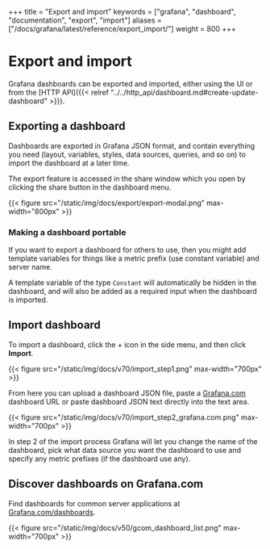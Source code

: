 +++
title = "Export and import"
keywords = ["grafana", "dashboard", "documentation", "export", "import"]
aliases = ["/docs/grafana/latest/reference/export_import/"]
weight = 800
+++

# Export and import

Grafana dashboards can be exported and imported, either using the UI or from the [HTTP API]({{< relref "../../http_api/dashboard.md#create-update-dashboard" >}}).

## Exporting a dashboard

Dashboards are exported in Grafana JSON format, and contain everything you need (layout, variables, styles, data sources, queries, and so on) to import the dashboard at a later time.

The export feature is accessed in the share window which you open by clicking the share button in the dashboard menu.

{{< figure src="/static/img/docs/export/export-modal.png" max-width="800px" >}}

### Making a dashboard portable

If you want to export a dashboard for others to use, then you might
add template variables for things like a metric prefix (use constant variable) and server name.

A template variable of the type `Constant` will automatically be hidden in
the dashboard, and will also be added as a required input when the dashboard is imported.

## Import dashboard

To import a dashboard, click the + icon in the side menu, and then click **Import**.

{{< figure src="/static/img/docs/v70/import_step1.png" max-width="700px" >}}

From here you can upload a dashboard JSON file, paste a [Grafana.com](https://grafana.com) dashboard
URL or paste dashboard JSON text directly into the text area.

{{< figure src="/static/img/docs/v70/import_step2_grafana.com.png"  max-width="700px" >}}

In step 2 of the import process Grafana will let you change the name of the dashboard, pick what
data source you want the dashboard to use and specify any metric prefixes (if the dashboard use any).

## Discover dashboards on Grafana.com

Find dashboards for common server applications at [Grafana.com/dashboards](https://grafana.com/dashboards).

{{< figure src="/static/img/docs/v50/gcom_dashboard_list.png" max-width="700px" >}}
